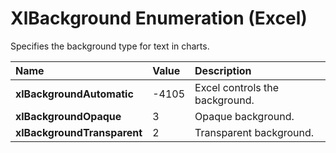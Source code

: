 
# XlBackground Enumeration (Excel)

Specifies the background type for text in charts.



|**Name**|**Value**|**Description**|
|:-----|:-----|:-----|
| **xlBackgroundAutomatic**|-4105|Excel controls the background.|
| **xlBackgroundOpaque**|3|Opaque background.|
| **xlBackgroundTransparent**|2|Transparent background.|
